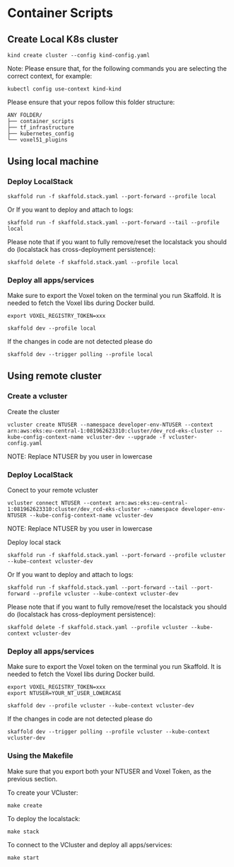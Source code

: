# Container Scripts

## Create Local K8s cluster

```
kind create cluster --config kind-config.yaml
```

Note: Please ensure that, for the following commands you are selecting the correct context, for example:

```
kubectl config use-context kind-kind
```

Please ensure that your repos follow this folder structure:
```
ANY FOLDER/
├── container_scripts
├── tf_infrastructure
├── kubernetes_config
└── voxel51_plugins
```

## Using local machine

### Deploy LocalStack

```
skaffold run -f skaffold.stack.yaml --port-forward --profile local
```

Or If you want to deploy and attach to logs:

```
skaffold run -f skaffold.stack.yaml --port-forward --tail --profile local
```

Please note that if you want to fully remove/reset the localstack you should do (localstack has cross-deployment persistence):

```
skaffold delete -f skaffold.stack.yaml --profile local
```

### Deploy all apps/services

Make sure to export the Voxel token on the terminal you run Skaffold.
It is needed to fetch the Voxel libs during Docker build.
```
export VOXEL_REGISTRY_TOKEN=xxx
```

```
skaffold dev --profile local
```

If the changes in code are not detected please do

```
skaffold dev --trigger polling --profile local
```


## Using remote cluster

### Create a vcluster

Create the cluster

```
vcluster create NTUSER --namespace developer-env-NTUSER --context arn:aws:eks:eu-central-1:081962623310:cluster/dev_rcd-eks-cluster --kube-config-context-name vcluster-dev --upgrade -f vcluster-config.yaml
```
NOTE: Replace NTUSER by you user in lowercase

### Deploy LocalStack

Conect to your remote vcluster

```
vcluster connect NTUSER --context arn:aws:eks:eu-central-1:081962623310:cluster/dev_rcd-eks-cluster --namespace developer-env-NTUSER --kube-config-context-name vcluster-dev
```
NOTE: Replace NTUSER by you user in lowercase


Deploy local stack

```
skaffold run -f skaffold.stack.yaml --port-forward --profile vcluster --kube-context vcluster-dev
```

Or If you want to deploy and attach to logs:

```
skaffold run -f skaffold.stack.yaml --port-forward --tail --port-forward --profile vcluster --kube-context vcluster-dev
```

Please note that if you want to fully remove/reset the localstack you should do (localstack has cross-deployment persistence):

```
skaffold delete -f skaffold.stack.yaml --profile vcluster --kube-context vcluster-dev
```

### Deploy all apps/services

Make sure to export the Voxel token on the terminal you run Skaffold.
It is needed to fetch the Voxel libs during Docker build.
```
export VOXEL_REGISTRY_TOKEN=xxx
export NTUSER=YOUR_NT_USER_LOWERCASE
```

```
skaffold dev --profile vcluster --kube-context vcluster-dev
```

If the changes in code are not detected please do

```
skaffold dev --trigger polling --profile vcluster --kube-context vcluster-dev
```

### Using the Makefile

Make sure that you export both your NTUSER and Voxel Token, as the previous section.

To create your VCluster:

```
make create
```

To deploy the localstack:
```
make stack
```
To connect to the VCluster and deploy all apps/services:
```
make start
```
